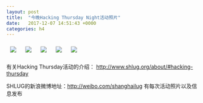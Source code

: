 ```yaml
---
layout: post
title:  "今晚Hacking Thursday Night活动照片"
date:   2017-12-07 14:51:43 +0000
categories: h4
---
```


[<img style='margin:10px;' src='/res2017/hc07.h4/hc07_1953_4500+08.1920p.jpg'>](/res2017/hc07.h4/hc07_1953_4500+08.JPG)
[<img style='margin:10px;' src='/res2017/hc07.h4/hc07_1954_2000+08.1920p.jpg'>](/res2017/hc07.h4/hc07_1954_2000+08.JPG)
[<img style='margin:10px;' src='/res2017/hc07.h4/hc07_1954_3800+08.1920p.jpg'>](/res2017/hc07.h4/hc07_1954_3800+08.JPG)
[<img style='margin:10px;' src='/res2017/hc07.h4/hc07_2003_3200+08.1920p.jpg'>](/res2017/hc07.h4/hc07_2003_3200+08.JPG)
[<img style='margin:10px;' src='/res2017/hc07.h4/hc07_2031_3900+08.1920p.jpg'>](/res2017/hc07.h4/hc07_2031_3900+08.JPG)

有关Hacking Thursday活动的介绍：
http://www.shlug.org/about/#hacking-thursday

SHLUG的新浪微博地址：http://weibo.com/shanghailug 有每次活动照片以及信息发布


